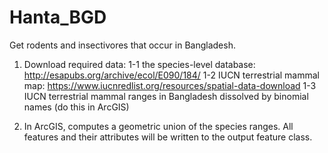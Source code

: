# Hanta_BGD
Get rodents and insectivores that occur in Bangladesh.

1. Download required data:
  1-1 the species-level database: http://esapubs.org/archive/ecol/E090/184/
  1-2 IUCN terrestrial mammal map: https://www.iucnredlist.org/resources/spatial-data-download
  1-3 IUCN terrestrial mammal ranges in Bangladesh dissolved by binomial names (do this in ArcGIS)
  
3. In ArcGIS, computes a geometric union of the species ranges. All features and their attributes will be written to the output feature class.
